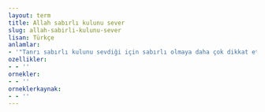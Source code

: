```yaml
---
layout: term
title: Allah sabırlı kulunu sever
slug: allah-sabirli-kulunu-sever
lisan: Türkçe
anlamlar:
- '"Tanrı sabırlı kulunu sevdiği için sabırlı olmaya daha çok dikkat etmeliyiz" anlamında kullanılan bir söz'
ozellikler:
- - ''
ornekler:
- - ''
orneklerkaynak:
- - ''
---
```

